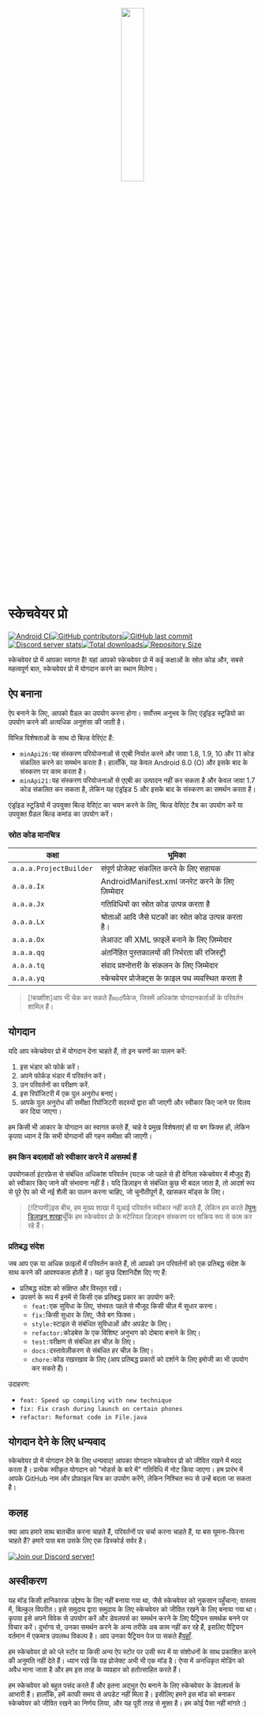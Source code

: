 <p align="center">
  <img src="assets/Sketchware-Pro.png" style="width: 30%;" />
</p>

# स्केचवेयर प्रो

[![Android CI](https://github.com/ROSPDK/SketchwareFu/actions/workflows/android.yml/badge.svg)](https://github.com/ROSPDK/SketchwareFu/actions/workflows/android.yml)[![GitHub contributors](https://img.shields.io/github/contributors/ROSPDK/SketchwareFu)](https://github.com/ROSPDK/SketchwareFu/graphs/contributors)[![GitHub last commit](https://img.shields.io/github/last-commit/ROSPDK/SketchwareFu)](https://github.com/ROSPDK/SketchwareFu/commits/)[![Discord server stats](https://img.shields.io/discord/790686719753846785)](http://discord.gg/kq39yhT4rX)[![Total downloads](https://img.shields.io/github/downloads/ROSPDK/SketchwareFu/total)](https://github.com/ROSPDK/SketchwareFu/releases)[![Repository Size](https://img.shields.io/github/repo-size/ROSPDK/SketchwareFu)](https://github.com/ROSPDK/SketchwareFu)

स्केचवेयर प्रो में आपका स्वागत है! यहां आपको स्केचवेयर प्रो में कई कक्षाओं के स्रोत कोड और, सबसे महत्वपूर्ण बात, स्केचवेयर प्रो में योगदान करने का स्थान मिलेगा।

## ऐप बनाना

ऐप बनाने के लिए, आपको ग्रैडल का उपयोग करना होगा। सर्वोत्तम अनुभव के लिए एंड्रॉइड स्टूडियो का उपयोग करने की अत्यधिक अनुशंसा की जाती है।

विभिन्न विशेषताओं के साथ दो बिल्ड वेरिएंट हैं:

-   `minApi26:`यह संस्करण परियोजनाओं से एएबी निर्यात करने और जावा 1.8, 1.9, 10 और 11 कोड संकलित करने का समर्थन करता है। हालाँकि, यह केवल Android 8.0 (O) और इसके बाद के संस्करण पर काम करता है।
-   `minApi21:`यह संस्करण परियोजनाओं से एएबी का उत्पादन नहीं कर सकता है और केवल जावा 1.7 कोड संकलित कर सकता है, लेकिन यह एंड्रॉइड 5 और इसके बाद के संस्करण का समर्थन करता है।

एंड्रॉइड स्टूडियो में उपयुक्त बिल्ड वेरिएंट का चयन करने के लिए, बिल्ड वेरिएंट टैब का उपयोग करें या उपयुक्त ग्रैडल बिल्ड कमांड का उपयोग करें।

### स्रोत कोड मानचित्र

| कक्षा                  | भूमिका                                                |
| ---------------------- | ----------------------------------------------------- |
| `a.a.a.ProjectBuilder` | संपूर्ण प्रोजेक्ट संकलित करने के लिए सहायक            |
| `a.a.a.Ix`             | AndroidManifest.xml जनरेट करने के लिए ज़िम्मेदार      |
| `a.a.a.Jx`             | गतिविधियों का स्रोत कोड उत्पन्न करता है               |
| `a.a.a.Lx`             | श्रोताओं आदि जैसे घटकों का स्रोत कोड उत्पन्न करता है। |
| `a.a.a.Ox`             | लेआउट की XML फ़ाइलें बनाने के लिए ज़िम्मेदार          |
| `a.a.a.qq`             | अंतर्निहित पुस्तकालयों की निर्भरता की रजिस्ट्री       |
| `a.a.a.tq`             | संवाद प्रश्नोत्तरी के संकलन के लिए जिम्मेदार          |
| `a.a.a.yq`             | स्केचवेयर प्रोजेक्ट्स के फ़ाइल पथ व्यवस्थित करता है   |

> [!बख्शीश]आप भी चेक कर सकते हैं`mod`पैकेज, जिसमें अधिकांश योगदानकर्ताओं के परिवर्तन शामिल हैं।

## योगदान

यदि आप स्केचवेयर प्रो में योगदान देना चाहते हैं, तो इन चरणों का पालन करें:

1.  इस भंडार को फोर्क करें।
2.  अपने फोर्कड भंडार में परिवर्तन करें।
3.  उन परिवर्तनों का परीक्षण करें.
4.  इस रिपॉजिटरी में एक पुल अनुरोध बनाएं।
5.  आपके पुल अनुरोध की समीक्षा रिपॉजिटरी सदस्यों द्वारा की जाएगी और स्वीकार किए जाने पर विलय कर दिया जाएगा।

हम किसी भी आकार के योगदान का स्वागत करते हैं, चाहे वे प्रमुख विशेषताएं हों या बग फिक्स हों, लेकिन कृपया ध्यान दें कि सभी योगदानों की गहन समीक्षा की जाएगी।

### हम किन बदलावों को स्वीकार करने में असमर्थ हैं

उपयोगकर्ता इंटरफ़ेस से संबंधित अधिकांश परिवर्तन (घटक जो पहले से ही वेनिला स्केचवेयर में मौजूद हैं) को स्वीकार किए जाने की संभावना नहीं है। यदि डिज़ाइन से संबंधित कुछ भी बदल जाता है, तो आदर्श रूप से पूरे ऐप को भी नई शैली का पालन करना चाहिए, जो चुनौतीपूर्ण है, खासकर मॉड्स के लिए।

> [!टिप्पणी]इस बीच, हम मुख्य शाखा में यूआई परिवर्तन स्वीकार नहीं करते हैं, लेकिन हम करते हैं[पुनः डिज़ाइन शाखा](https://github.com/Sketchware-Pro/Sketchware-Pro/tree/material-redesign)चूँकि हम स्केचवेयर प्रो के मटेरियल डिज़ाइन संस्करण पर सक्रिय रूप से काम कर रहे हैं।

### प्रतिबद्ध संदेश

जब आप एक या अधिक फ़ाइलों में परिवर्तन करते हैं, तो आपको उन परिवर्तनों को एक प्रतिबद्ध संदेश के साथ करने की आवश्यकता होती है। यहां कुछ दिशानिर्देश दिए गए हैं:

-   प्रतिबद्ध संदेश को संक्षिप्त और विस्तृत रखें।
-   उपसर्ग के रूप में इनमें से किसी एक प्रतिबद्ध प्रकार का उपयोग करें:
    -   `feat:`एक सुविधा के लिए, संभवतः पहले से मौजूद किसी चीज़ में सुधार करना।
    -   `fix:`किसी सुधार के लिए, जैसे बग फिक्स।
    -   `style:`स्टाइल से संबंधित सुविधाओं और अपडेट के लिए।
    -   `refactor:`कोडबेस के एक विशिष्ट अनुभाग को दोबारा बनाने के लिए।
    -   `test:`परीक्षण से संबंधित हर चीज़ के लिए।
    -   `docs:`दस्तावेज़ीकरण से संबंधित हर चीज़ के लिए।
    -   `chore:`कोड रखरखाव के लिए (आप प्रतिबद्ध प्रकारों को दर्शाने के लिए इमोजी का भी उपयोग कर सकते हैं)।

उदाहरण:

-   `feat: Speed up compiling with new technique`
-   `fix: Fix crash during launch on certain phones`
-   `refactor: Reformat code in File.java`

## योगदान देने के लिए धन्यवाद

स्केचवेयर प्रो में योगदान देने के लिए धन्यवाद! आपका योगदान स्केचवेयर प्रो को जीवित रखने में मदद करता है। प्रत्येक स्वीकृत योगदान को "मोडर्स के बारे में" गतिविधि में नोट किया जाएगा। हम प्रारंभ में आपके GitHub नाम और प्रोफ़ाइल चित्र का उपयोग करेंगे, लेकिन निश्चित रूप से उन्हें बदला जा सकता है।

## कलह

क्या आप हमारे साथ बातचीत करना चाहते हैं, परिवर्तनों पर चर्चा करना चाहते हैं, या बस घूमना-फिरना चाहते हैं? हमारे पास बस उसके लिए एक डिस्कोर्ड सर्वर है।

[![Join our Discord server!](https://invidget.switchblade.xyz/kq39yhT4rX)](http://discord.gg/kq39yhT4rX)

## अस्वीकरण

यह मॉड किसी हानिकारक उद्देश्य के लिए नहीं बनाया गया था, जैसे स्केचवेयर को नुकसान पहुँचाना; वास्तव में, बिल्कुल विपरीत। इसे समुदाय द्वारा समुदाय के लिए स्केचवेयर को जीवित रखने के लिए बनाया गया था। कृपया इसे अपने विवेक से उपयोग करें और डेवलपर्स का समर्थन करने के लिए पैट्रियन समर्थक बनने पर विचार करें। दुर्भाग्य से, उनका समर्थन करने के अन्य तरीके अब काम नहीं कर रहे हैं, इसलिए पैट्रियन वर्तमान में एकमात्र उपलब्ध विकल्प है। आप उनका पैट्रियन पेज पा सकते हैं[यहाँ](https://www.patreon.com/sketchware).

हम स्केचवेयर प्रो को प्ले स्टोर या किसी अन्य ऐप स्टोर पर उसी रूप में या संशोधनों के साथ प्रकाशित करने की अनुमति नहीं देते हैं। ध्यान रखें कि यह प्रोजेक्ट अभी भी एक मॉड है। ऐप्स में अनधिकृत मोडिंग को अवैध माना जाता है और हम इस तरह के व्यवहार को हतोत्साहित करते हैं।

हम स्केचवेयर को बहुत पसंद करते हैं और इतना अद्भुत ऐप बनाने के लिए स्केचवेयर के डेवलपर्स के आभारी हैं। हालाँकि, हमें काफी समय से अपडेट नहीं मिला है। इसीलिए हमने इस मॉड को बनाकर स्केचवेयर को जीवित रखने का निर्णय लिया, और यह पूरी तरह से मुफ़्त है। हम कोई पैसा नहीं मांगते :)
